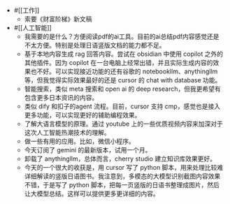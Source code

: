 - #[[工作]]
    - 索要《财富阶梯》新文稿
- #[[人工智能]]
    - 我需要的是什么？方便阅读pdf的ai工具。目前的ai总结pdf内容感觉还是不太方便。特别是处理日语竖版文档的能力都不足。
    - 基于本地内容生成 rag 回答内容。尝试在 obsidian 中使用 copilot 之外的其他插件。因为 copilot 在一台电脑上经常出错，并且实际生成内容的效果也不好。可以实现接近功能的还有谷歌的 notebookllm、anythingllm等，但我觉得实际效果最好的还是 cursor 的 chat with database 功能。
    - 智能搜索，类似 meta 搜索和 open ai 的 deep research，但我更希望有包含更多日本资讯的内容。
    - 类似 dify 和扣子的agent 流程。目前，cursor 支持 cmp，感觉也是接入更多功能，可以实现更好的辅助编程效果。
    - 了解大语言模型的原理。通过 youtube 上的一些优质视频内容来加深对于这次人工智能热潮技术的理解。
    - 做一些有用的应用。比如，微信小程序。
    - 今天订阅了 gemini 的最新版本，试用一个月。
    - 卸载了  anythingllm，总体而言，cherry studio 建立知识库效果更好。
    - 今天的一个很大的收获是，用 cursor 写了 python 脚本，用来处理比较难详细解读的竖版日语图书。我注意到，多模态的大模型识别截图内容效果不错，于是写了 python 脚本，把每一页竖版的日语书整理成图片，然后让大模型总结。这样可以提供更多更详细的内容。
